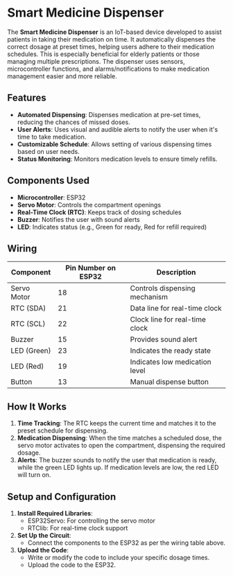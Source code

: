 # Smart Medicine Dispenser

The **Smart Medicine Dispenser** is an IoT-based device developed to assist patients in taking their medication on time. It automatically dispenses the correct dosage at preset times, helping users adhere to their medication schedules. This is especially beneficial for elderly patients or those managing multiple prescriptions. The dispenser uses sensors, microcontroller functions, and alarms/notifications to make medication management easier and more reliable.

## Features

- **Automated Dispensing**: Dispenses medication at pre-set times, reducing the chances of missed doses.
- **User Alerts**: Uses visual and audible alerts to notify the user when it's time to take medication.
- **Customizable Schedule**: Allows setting of various dispensing times based on user needs.
- **Status Monitoring**: Monitors medication levels to ensure timely refills.

## Components Used

- **Microcontroller**: ESP32 
- **Servo Motor**: Controls the compartment openings
- **Real-Time Clock (RTC)**: Keeps track of dosing schedules
- **Buzzer**: Notifies the user with sound alerts
- **LED**: Indicates status (e.g., Green for ready, Red for refill required)


## Wiring

| Component        | Pin Number on ESP32 | Description                      |
|------------------|---------------------|----------------------------------|
| Servo Motor      | 18                  | Controls dispensing mechanism    |
| RTC (SDA)        | 21                  | Data line for real-time clock    |
| RTC (SCL)        | 22                  | Clock line for real-time clock   |
| Buzzer           | 15                  | Provides sound alert             |
| LED (Green)      | 23                  | Indicates the ready state        |
| LED (Red)        | 19                  | Indicates low medication level   |
| Button           | 13                  | Manual dispense button           |

## How It Works

1. **Time Tracking**: The RTC keeps the current time and matches it to the preset schedule for dispensing.
2. **Medication Dispensing**: When the time matches a scheduled dose, the servo motor activates to open the compartment, dispensing the required dosage.
3. **Alerts**: The buzzer sounds to notify the user that medication is ready, while the green LED lights up. If medication levels are low, the red LED will turn on.


## Setup and Configuration

1. **Install Required Libraries**:
   - ESP32Servo: For controlling the servo motor
   - RTClib: For real-time clock support
2. **Set Up the Circuit**:
   - Connect the components to the ESP32 as per the wiring table above.
3. **Upload the Code**:
   - Write or modify the code to include your specific dosage times.
   - Upload the code to the ESP32.


